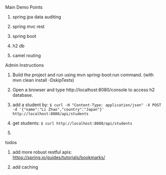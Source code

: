
Main Demo Points
1. spring jpa data auditing

2. spring mvc rest

3. spring boot

4. h2 db

5. camel routing


Admin Instructions
1. Build the project and run using mvn spring-boot:run command. (with mvn clean install -DskipTests)

2. Open a browser and type http://localhost:8080/console to access h2 database.

3. add a student by:
`$ curl -H "Content-Type: application/json" -X POST -d '{"name":"Li Zhao","country":"Japan"}' http://localhost:8080/api/students`

4. get students:
`$ curl http://localhost:8080/api/students`

5. 

todos
1. add more robust restful apis:
https://spring.io/guides/tutorials/bookmarks/

2. add caching
